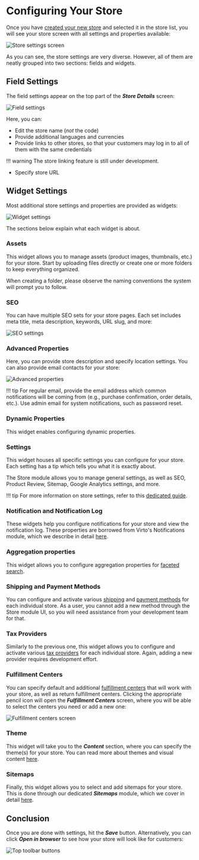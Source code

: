 ﻿# Configuring Your Store
Once you have [created your new store](adding-new-store.md) and selected it in the store list, you will see your store screen with all settings and properties available:

![Store settings screen](media/all-store-settings.png)

As you can see, the store settings are very diverse. However, all of them are neatly grouped into two sections: fields and widgets.

## Field Settings
The field settings appear on the top part of the ***Store Details*** screen:

![Field settings](media/store-settings-fields.png)

Here, you can:

+ Edit the store name (*not* the code)
+ Provide additional languages and currencies
+ Provide links to other stores, so that your customers may log in to all of them with the same credentials

!!! warning
	The store linking feature is still under development.

+ Specify store URL

## Widget Settings
Most additional store settings and properties are provided as widgets:

![Widget settings](media/store-settings-widgets.png)

The sections below explain what each widget is about.

### Assets
This widget allows you to manage assets (product images, thumbnails, etc.) for your store. Start by uploading files directly or create one or more folders to keep everything organized.

When creating a folder, please observe the naming conventions the system will prompt you to follow.

### SEO
You can have multiple SEO sets for your store pages. Each set includes meta title, meta description, keywords, URL slug, and more:

![SEO settings](media/SEO.png)

### Advanced Properties
Here, you can provide store description and specify location settings. You can also provide email contacts for your store:

![Advanced properties](media/advanced-properties.png)

!!! tip
	For regular email, provide the email address which common notifications will be coming from (e.g., purchase confirmation, order details, etc.). Use admin email for system notifications, such as password reset.

### Dynamic Properties
This widget enables configuring dynamic properties.

### Settings
This widget houses all specific settings you can configure for your store. Each setting has a tip which tells you what it is exactly about.

The Store module allows you to manage general settings, as well as SEO, Product Review, Sitemap, Google Analytics settings, and more.

!!! tip
	For more information on store settings, refer to this [dedicated guide](settings.md).

### Notification and Notification Log
These widgets help you configure notifications for your store and view the notification log. These properties are borrowed from Virto's Notifications module, which we describe in detail [here](https://docs.virtocommerce.org/new/user_docs/notifications/overview/).

### Aggregation properties
This widget allows you to configure aggregation properties for [faceted search](https://docs.virtocommerce.org/new/dev_docs/Fundamentals/Indexed-Search/search/faceted-search/).

### Shipping and Payment Methods
You can configure and activate various [shipping](link-to-shipping-methods) and [payment methods](link-to-payment-methods) for each individual store. As a user, you cannot add a new method through the Store module UI, so you will need assistance from your development team for that.

### Tax Providers
Similarly to the previous one, this widget allows you to configure and activate various [tax providers](link-to-tax-providers) for each individual store. Again, adding a new provider requires development effort.

### Fulfillment Centers
You can specify default and additional [fulfillment centers](link-to-fulfillment-centers) that will work with your store, as well as return fulfillment centers. Clicking the appropriate pencil icon will open the ***Fulfillment Centers*** screen, where you will be able to select the centers you need or add a new one:

![Fulfillment centers screen](media/fulfillment-center-screen.png)

### Theme
This widget will take you to the ***Content*** section, where you can specify the theme(s) for your store. You can read more about themes and visual content [here](link-to-themes).

### Sitemaps
Finally, this widget allows you to select and add sitemaps for your store. This is done through our dedicated ***Sitemaps*** module, which we cover in detail [here](link-to-sitemaps).

## Conclusion
Once you are done with settings, hit the ***Save*** button. Alternatively, you can click ***Open in browser*** to see how your store will look like for customers:

![Top toolbar buttons](media/save-and-open-in-browser.png)
